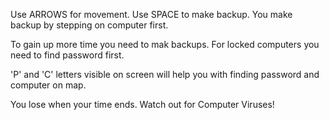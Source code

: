 Use ARROWS for movement. Use SPACE to make backup. You make backup by stepping on computer first.

To gain up more time you need to mak backups. For locked computers you need to find password first.

'P' and 'C' letters visible on screen will help you with finding password and computer on map.

You lose when your time ends. Watch out for Computer Viruses!